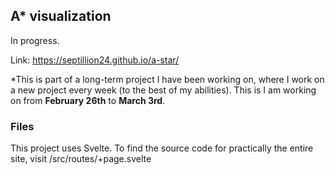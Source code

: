 ## A* visualization
In progress.

Link: https://septillion24.github.io/a-star/

*This is part of a long-term project I have been working on, where I work on a new project every week (to the best of my abilities). This is I am working on from **February 26th** to **March 3rd**. 

### Files
This project uses Svelte. To find the source code for practically the entire site, visit /src/routes/+page.svelte
